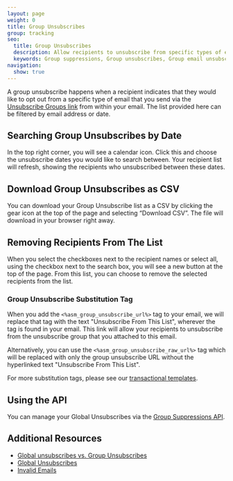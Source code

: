 ```yaml
---
layout: page
weight: 0
title: Group Unsubscribes
group: tracking
seo:
  title: Group Unsubscribes
  description: Allow recipients to unsubscribe from specific types of email you send, rather than everything you send, and stay out of the spam folder.
  keywords: Group suppressions, Group unsubscribes, Group email unsubscribe, Group email suppression
navigation:
  show: true
---
```


A group unsubscribe happens when a recipient indicates that they would like to opt out from a specific type of email that you send via the [Unsubscribe Groups link](#group-unsubscribe-substitution-tag) from within your email. The list provided here can be filtered by email address or date.

## 	Searching Group Unsubscribes by Date
 	
In the top right corner, you will see a calendar icon. Click this and choose the unsubscribe dates you would like to search between. Your recipient list will refresh, showing the recipients who unsubscribed between these dates.

## 	Download Group Unsubscribes as CSV
 	
You can download your Group Unsubscribe list as a CSV by clicking the gear icon at the top of the page and selecting “Download CSV”. The file will download in your browser right away.

## 	Removing Recipients From The List
 	
When you select the checkboxes next to the recipient names or select all, using the checkbox next to the search box, you will see a new button at the top of the page. From this list, you can choose to remove the selected recipients from the list.

 ### 	Group Unsubscribe Substitution Tag
 	
When you add the `<%asm_group_unsubscribe_url%>` tag to your email, we will replace that tag with the text "Unsubscribe From This List", wherever the tag is found in your email. This link will allow your recipients to unsubscribe from the unsubscribe group that you attached to this email.

Alternatively, you can use the `<%asm_group_unsubscribe_raw_url%>` tag which will be replaced with only the group unsubscribe URL without the hyperlinked text "Unsubscribe From This List".

For more substitution tags, please see our [transactional templates]({{root_url}}/help-support/sending-email/create-and-edit-transactional-templates/#-adding-unsubscribe-links-to-a-template).

## 	Using the API
 	
You can manage your Global Unsubscribes via the [Group Suppressions API](https://sendgrid.com/docs/API_Reference/Web_API_v3/Suppression_Management/groups.html).

## 	Additional Resources
 	
- [Global unsubscribes vs. Group Unsubscribes]({{root_url}}/help-support/sending-email/index-suppressions/#sppressions-vs-unsubscribes)
- [Global Unsubscribes]({{root_url}}/help-support/sending-email/global-unsubscribes/)
- [Invalid Emails]({{root_url}}/help-support/sending-email/invalid-emails/)
